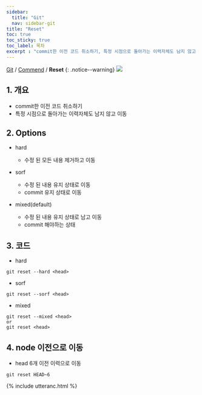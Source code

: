 ```yaml
---
sidebar:
  title: "Git"
  nav: sidebar-git
title: "Reset"
toc: true
toc_sticky: true
toc_label: 목차
excerpt : "commit한 이전 코드 취소하기, 특정 시점으로 돌아가는 이력자체도 남지 않고 이동"
---
```

[Git](/git/) / [Commend](/git/commend/) / **Reset**
{: .notice--warning}
![](https://git-scm.com/images/logo@2x.png)

## 1. 개요
- commit한 이전 코드 취소하기
- 특정 시점으로 돌아가는 이력자체도 남지 않고 이동

## 2. Options
- hard
    * 수정 된 모든 내용 제거하고 이동
    
- sorf
    * 수정 된 내용 유지 상태로 이동
    * commit 유지 상태로 이동

- mixed(default)
    * 수정 된 내용 유지 상태로  남고 이동
    * commit 해야하는 상태

## 3. 코드
- hard
```
git reset --hard <head> 
```
    
- sorf
```
git reset --sorf <head> 
```

- mixed
```
git reset --mixed <head> 
or 
git reset <head> 
```

## 4. node 이전으로 이동
- head 6개 이전 이력으로 이동
```
git reset HEAD~6
```

{% include utteranc.html %}
